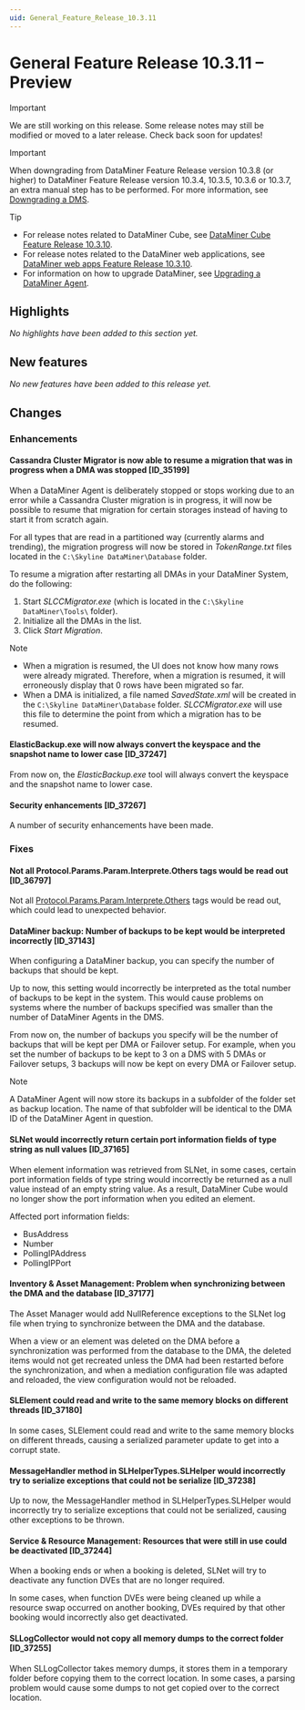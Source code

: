 ```yaml
---
uid: General_Feature_Release_10.3.11
---
```


# General Feature Release 10.3.11 – Preview

> [!IMPORTANT]
> We are still working on this release. Some release notes may still be modified or moved to a later release. Check back soon for updates!

> [!IMPORTANT]
> When downgrading from DataMiner Feature Release version 10.3.8 (or higher) to DataMiner Feature Release version 10.3.4, 10.3.5, 10.3.6 or 10.3.7, an extra manual step has to be performed. For more information, see [Downgrading a DMS](xref:MOP_Downgrading_a_DMS).

> [!TIP]
>
> - For release notes related to DataMiner Cube, see [DataMiner Cube Feature Release 10.3.10](xref:Cube_Feature_Release_10.3.10).
> - For release notes related to the DataMiner web applications, see [DataMiner web apps Feature Release 10.3.10](xref:Web_apps_Feature_Release_10.3.10).
> - For information on how to upgrade DataMiner, see [Upgrading a DataMiner Agent](xref:Upgrading_a_DataMiner_Agent).

## Highlights

*No highlights have been added to this section yet.*

## New features

*No new features have been added to this release yet.*

## Changes

### Enhancements

#### Cassandra Cluster Migrator is now able to resume a migration that was in progress when a DMA was stopped [ID_35199]

<!-- MR 10.4.0 - FR 10.3.11 -->

When a DataMiner Agent is deliberately stopped or stops working due to an error while a Cassandra Cluster migration is in progress, it will now be possible to resume that migration for certain storages instead of having to start it from scratch again.

For all types that are read in a partitioned way (currently alarms and trending), the migration progress will now be stored in *TokenRange.txt* files located in the `C:\Skyline DataMiner\Database` folder.

To resume a migration after restarting all DMAs in your DataMiner System, do the following:

1. Start *SLCCMigrator.exe* (which is located in the `C:\Skyline DataMiner\Tools\` folder).
1. Initialize all the DMAs in the list.
1. Click *Start Migration*.

> [!NOTE]
>
> - When a migration is resumed, the UI does not know how many rows were already migrated. Therefore, when a migration is resumed, it will erroneously display that 0 rows have been migrated so far.
> - When a DMA is initialized, a file named *SavedState.xml* will be created in the `C:\Skyline DataMiner\Database` folder. *SLCCMigrator.exe* will use this file to determine the point from which a migration has to be resumed.

#### ElasticBackup.exe will now always convert the keyspace and the snapshot name to lower case [ID_37247]

<!-- 10.2.0 [CU20]/MR 10.3.0 [CU8] - FR 10.3.11 -->

From now on, the *ElasticBackup.exe* tool will always convert the keyspace and the snapshot name to lower case.

#### Security enhancements [ID_37267]

<!-- 37267: MR 10.4.0 - FR 10.3.11 -->

A number of security enhancements have been made.

### Fixes

#### Not all Protocol.Params.Param.Interprete.Others tags would be read out [ID_36797]

<!-- MR 10.2.0 [CU20]/10.3.0 [CU8] - FR 10.3.11 -->

Not all [Protocol.Params.Param.Interprete.Others](xref:Protocol.Params.Param.Interprete.Others) tags would be read out, which could lead to unexpected behavior.

#### DataMiner backup: Number of backups to be kept would be interpreted incorrectly [ID_37143]

<!-- 10.2.0 [CU20]/MR 10.3.0 [CU8] - FR 10.3.11 -->

When configuring a DataMiner backup, you can specify the number of backups that should be kept.

Up to now, this setting would incorrectly be interpreted as the total number of backups to be kept in the system. This would cause problems on systems where the number of backups specified was smaller than the number of DataMiner Agents in the DMS.

From now on, the number of backups you specify will be the number of backups that will be kept per DMA or Failover setup. For example, when you set the number of backups to be kept to 3 on a DMS with 5 DMAs or Failover setups, 3 backups will now be kept on every DMA or Failover setup.

> [!NOTE]
> A DataMiner Agent will now store its backups in a subfolder of the folder set as backup location. The name of that subfolder will be identical to the DMA ID of the DataMiner Agent in question.

#### SLNet would incorrectly return certain port information fields of type string as null values [ID_37165]

<!-- MR 10.4.0 - FR 10.3.11 -->
<!-- Not added to MR 10.4.0 - This RN is identical to RN 36524 -->

When element information was retrieved from SLNet, in some cases, certain port information fields of type string would incorrectly be returned as a null value instead of an empty string value. As a result, DataMiner Cube would no longer show the port information when you edited an element.

Affected port information fields:

- BusAddress
- Number
- PollingIPAddress
- PollingIPPort

#### Inventory & Asset Management: Problem when synchronizing between the DMA and the database [ID_37177]

<!-- 10.2.0 [CU20]/MR 10.3.0 [CU8] - FR 10.3.11 -->

The Asset Manager would add NullReference exceptions to the SLNet log file when trying to synchronize between the DMA and the database.

When a view or an element was deleted on the DMA before a synchronization was performed from the database to the DMA, the deleted items would not get recreated unless the DMA had been restarted before the synchronization, and when a mediation configuration file was adapted and reloaded, the view configuration would not be reloaded.

#### SLElement could read and write to the same memory blocks on different threads [ID_37180]

<!-- MR 10.3.0 [CU8] - FR 10.3.11 -->

In some cases, SLElement could read and write to the same memory blocks on different threads, causing a serialized parameter update to get into a corrupt state.

#### MessageHandler method in SLHelperTypes.SLHelper would incorrectly try to serialize exceptions that could not be serialize [ID_37238]

<!-- MR 10.4.0 - FR 10.3.11 -->

Up to now, the MessageHandler method in SLHelperTypes.SLHelper would incorrectly try to serialize exceptions that could not be serialized, causing other exceptions to be thrown.

#### Service & Resource Management: Resources that were still in use could be deactivated [ID_37244]

<!-- 10.2.0 [CU20]/MR 10.3.0 [CU8] - FR 10.3.11 -->

When a booking ends or when a booking is deleted, SLNet will try to deactivate any function DVEs that are no longer required.

In some cases, when function DVEs were being cleaned up while a resource swap occurred on another booking, DVEs required by that other booking would incorrectly also get deactivated.

#### SLLogCollector would not copy all memory dumps to the correct folder [ID_37255]

<!-- 10.2.0 [CU20]/MR 10.3.0 [CU8] - FR 10.3.11 -->

When SLLogCollector takes memory dumps, it stores them in a temporary folder before copying them to the correct location. In some cases, a parsing problem would cause some dumps to not get copied over to the correct location.
